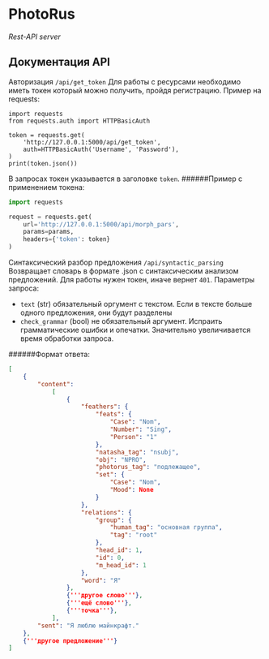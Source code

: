 # PhotoRus
*Rest-API server*
 
## Документация API

Авторизация `/api/get_token`
Для работы с ресурсами необходимо иметь токен который можно получить, пройдя регистрацию.
Пример на requests:

    import requests
    from requests.auth import HTTPBasicAuth
    
    token = requests.get(
        'http://127.0.0.1:5000/api/get_token',
        auth=HTTPBasicAuth('Username', 'Password'),
    )
    print(token.json())

В запросах токен указывается в заголовке `token`.
######Пример с применением токена:

```python
import requests

request = requests.get(
    url='http://127.0.0.1:5000/api/morph_pars',
    params=params,
    headers={'token': token}
)
```

Синтаксический разбор предложения `/api/syntactic_parsing`
Возвращает словарь в формате .json c синтаксическим анализом предложений. Для работы нужен токен, иначе вернет `401`.
Параметры запроса:
- `text` (str) обязательный оргумент c текстом. Если в тексте больше одного предложения, они будут разделены
- `check_grammar` (bool) не обязательный аргумент. Испраить грамматические ошибки и опечатки. Значительно увеличивается время обработки запроса.

######Формат ответа:

```json
[
    {
        "content":
            [
                {
                    "feathers": {
                        "feats": {
                            "Case": "Nom",
                            "Number": "Sing",
                            "Person": "1"
                        },
                        "natasha_tag": "nsubj",
                        "obj": "NPRO",
                        "photorus_tag": "подлежащее",
                        "set": {
                            "Case": "Nom",
                            "Mood": None
                        }
                    },
                    "relations": {
                        "group": {
                            "human_tag": "основная группа",
                            "tag": "root"
                        },
                        "head_id": 1,
                        "id": 0,
                        "m_head_id": 1
                    },
                    "word": "Я"
                },
                {'''другое слово'''},
                {'''ещё слово'''},
                {'''точка'''},
            ],
        "sent": "Я люблю майнкрафт."
    },
    {'''другое предложение'''}
]
```
